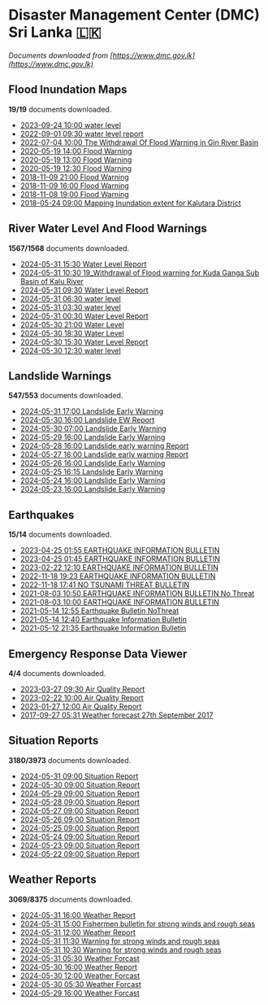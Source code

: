 # Disaster Management Center (DMC) Sri Lanka :sri_lanka:

*Documents downloaded from [https://www.dmc.gov.lk](https://www.dmc.gov.lk)*

## Flood Inundation Maps

**19/19** documents downloaded.

* [2023-09-24 10:00 water level](data/flood-inundation-maps/20230924.1000.water-level.pdf)
* [2022-09-01 09:30 water level report](data/flood-inundation-maps/20220901.0930.water-level-report.pdf)
* [2022-07-04 10:00 The Withdrawal Of Flood Warning in Gin River Basin](data/flood-inundation-maps/20220704.1000.the-withdrawal-of-flood-warning-in-gin-river-basin.pdf)
* [2020-05-19 14:00 Flood Warning](data/flood-inundation-maps/20200519.1400.flood-warning.pdf)
* [2020-05-19 13:00 Flood Warning](data/flood-inundation-maps/20200519.1300.flood-warning.pdf)
* [2020-05-19 12:30 Flood Warning](data/flood-inundation-maps/20200519.1230.flood-warning.pdf)
* [2018-11-09 21:00 Flood Warning](data/flood-inundation-maps/20181109.2100.flood-warning.PDF)
* [2018-11-09 16:00 Flood Warning](data/flood-inundation-maps/20181109.1600.flood-warning.PDF)
* [2018-11-08 19:00 Flood Warning](data/flood-inundation-maps/20181108.1900.flood-warning.PDF)
* [2018-05-24 09:00 Mapping Inundation extent for Kalutara District](data/flood-inundation-maps/20180524.0900.mapping-inundation-extent-for-kalutara-district.pdf)

## River Water Level And Flood Warnings

**1567/1568** documents downloaded.

* [2024-05-31 15:30 Water Level Report](data/river-water-level-and-flood-warnings/20240531.1530.water-level-report.pdf)
* [2024-05-31 10:30 19_Withdrawal of Flood warning for Kuda Ganga Sub Basin of Kalu River](data/river-water-level-and-flood-warnings/20240531.1030.19_withdrawal-of-flood-warning-for-kuda-ganga-sub-basin-of-kalu-river.pdf)
* [2024-05-31 09:30 Water Level Report](data/river-water-level-and-flood-warnings/20240531.0930.water-level-report.pdf)
* [2024-05-31 06:30 water level](data/river-water-level-and-flood-warnings/20240531.0630.water-level.pdf)
* [2024-05-31 03:30 water level](data/river-water-level-and-flood-warnings/20240531.0330.water-level.pdf)
* [2024-05-31 00:30 Water Level Report](data/river-water-level-and-flood-warnings/20240531.0030.water-level-report.pdf)
* [2024-05-30 21:00 Water Level](data/river-water-level-and-flood-warnings/20240530.2100.water-level.pdf)
* [2024-05-30 18:30 Water Level](data/river-water-level-and-flood-warnings/20240530.1830.water-level.pdf)
* [2024-05-30 15:30 Water Level Report](data/river-water-level-and-flood-warnings/20240530.1530.water-level-report.pdf)
* [2024-05-30 12:30 water level](data/river-water-level-and-flood-warnings/20240530.1230.water-level.pdf)

## Landslide Warnings

**547/553** documents downloaded.

* [2024-05-31 17:00 Landslide Early Warning](data/landslide-warnings/20240531.1700.landslide-early-warning.pdf)
* [2024-05-30 16:00 Landslide EW Report](data/landslide-warnings/20240530.1600.landslide-ew-report.pdf)
* [2024-05-30 07:00 Landslide Early Warning](data/landslide-warnings/20240530.0700.landslide-early-warning.pdf)
* [2024-05-29 16:00 Landslide Early Warning](data/landslide-warnings/20240529.1600.landslide-early-warning.pdf)
* [2024-05-28 16:00 Landslide early warning Report](data/landslide-warnings/20240528.1600.landslide-early-warning-report.pdf)
* [2024-05-27 16:00 Landslide early warning Report](data/landslide-warnings/20240527.1600.landslide-early-warning-report.pdf)
* [2024-05-26 16:00 Landslide Early Warning](data/landslide-warnings/20240526.1600.landslide-early-warning.pdf)
* [2024-05-25 16:15 Landslide Early Warning](data/landslide-warnings/20240525.1615.landslide-early-warning.pdf)
* [2024-05-24 16:00 Landslide Early Warning](data/landslide-warnings/20240524.1600.landslide-early-warning.pdf)
* [2024-05-23 16:00 Landslide Early Warning](data/landslide-warnings/20240523.1600.landslide-early-warning.pdf)

## Earthquakes

**15/14** documents downloaded.

* [2023-04-25 01:55 EARTHQUAKE INFORMATION BULLETIN](data/earthquakes/20230425.0155.earthquake-information-bulletin.pdf)
* [2023-04-25 01:45 EARTHQUAKE INFORMATION BULLETIN](data/earthquakes/20230425.0145.earthquake-information-bulletin.pdf)
* [2023-02-22 12:10 EARTHQUAKE INFORMATION BULLETIN](data/earthquakes/20230222.1210.earthquake-information-bulletin.pdf)
* [2022-11-18 19:23 EARTHQUAKE INFORMATION BULLETIN](data/earthquakes/20221118.1923.earthquake-information-bulletin.pdf)
* [2022-11-18 17:41 NO TSUNAMI THREAT BULLETIN](data/earthquakes/20221118.1741.no-tsunami-threat-bulletin.pdf)
* [2021-08-03 10:50 EARTHQUAKE INFORMATION BULLETIN No Threat](data/earthquakes/20210803.1050.earthquake-information-bulletin-no-threat.pdf)
* [2021-08-03 10:00 EARTHQUAKE INFORMATION BULLETIN](data/earthquakes/20210803.1000.earthquake-information-bulletin.pdf)
* [2021-05-14 12:55 Earthquake Bulletin NoThreat](data/earthquakes/20210514.1255.earthquake-bulletin-nothreat.pdf)
* [2021-05-14 12:40 Earthquake Information Bulletin](data/earthquakes/20210514.1240.earthquake-information-bulletin.pdf)
* [2021-05-12 21:35 Earthquake Information Bulletin](data/earthquakes/20210512.2135.earthquake-information-bulletin.pdf)

## Emergency Response Data Viewer

**4/4** documents downloaded.

* [2023-03-27 09:30 Air Quality Report](data/emergency-response-data-viewer/20230327.0930.air-quality-report.pdf)
* [2023-02-22 10:00 Air Quality Report](data/emergency-response-data-viewer/20230222.1000.air-quality-report.pdf)
* [2023-01-27 12:00 Air Quality Report](data/emergency-response-data-viewer/20230127.1200.air-quality-report.pdf)
* [2017-09-27 05:31 Weather forecast 27th September 2017](data/emergency-response-data-viewer/20170927.0531.weather-forecast-27th-september-2017.pdf)

## Situation Reports

**3180/3973** documents downloaded.

* [2024-05-31 09:00 Situation Report](data/situation-reports/20240531.0900.situation-report.pdf)
* [2024-05-30 09:00 Situation Report](data/situation-reports/20240530.0900.situation-report.pdf)
* [2024-05-29 09:00 Situation Report](data/situation-reports/20240529.0900.situation-report.pdf)
* [2024-05-28 09:00 Situation Report](data/situation-reports/20240528.0900.situation-report.pdf)
* [2024-05-27 09:00 Situation Report](data/situation-reports/20240527.0900.situation-report.pdf)
* [2024-05-26 09:00 Situation Report](data/situation-reports/20240526.0900.situation-report.pdf)
* [2024-05-25 09:00 Situation Report](data/situation-reports/20240525.0900.situation-report.pdf)
* [2024-05-24 09:00 Situation Report](data/situation-reports/20240524.0900.situation-report.pdf)
* [2024-05-23 09:00 Situation Report](data/situation-reports/20240523.0900.situation-report.pdf)
* [2024-05-22 09:00 Situation Report](data/situation-reports/20240522.0900.situation-report.pdf)

## Weather Reports

**3069/8375** documents downloaded.

* [2024-05-31 16:00 Weather Report](data/weather-reports/20240531.1600.weather-report.pdf)
* [2024-05-31 15:00 Fishermen bulletin for strong winds and rough seas](data/weather-reports/20240531.1500.fishermen-bulletin-for-strong-winds-and-rough-seas.pdf)
* [2024-05-31 12:00 Weather Report](data/weather-reports/20240531.1200.weather-report.pdf)
* [2024-05-31 11:30 Warning for strong winds and rough seas](data/weather-reports/20240531.1130.warning-for-strong-winds-and-rough-seas.pdf)
* [2024-05-31 10:30 Warning for strong winds and rough seas](data/weather-reports/20240531.1030.warning-for-strong-winds-and-rough-seas.pdf)
* [2024-05-31 05:30 Weather Forcast](data/weather-reports/20240531.0530.weather-forcast.pdf)
* [2024-05-30 16:00 Weather Report](data/weather-reports/20240530.1600.weather-report.pdf)
* [2024-05-30 12:00 Weather Forcast](data/weather-reports/20240530.1200.weather-forcast.pdf)
* [2024-05-30 05:30 Weather Forcast](data/weather-reports/20240530.0530.weather-forcast.pdf)
* [2024-05-29 16:00 Weather Forcast](data/weather-reports/20240529.1600.weather-forcast.pdf)
